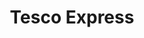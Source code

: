 ---
title: "Tesco Express"
url: /leamington-spa/tesco-express-cubbington-road/
shop: Lebensmittel
---
